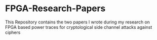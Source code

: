 # FPGA-Research-Papers
This Repository contains the two papers I wrote during my research on FPGA based power traces for cryptological side channel attacks against ciphers
